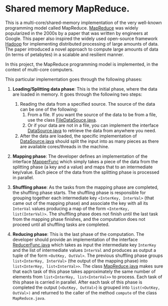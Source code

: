 # Shared memory MapReduce.

This is a multi-core/shared-memory implementation of the very well-known programming model called MapReduce.
[MapReduce](https://storage.googleapis.com/pub-tools-public-publication-data/pdf/16cb30b4b92fd4989b8619a61752a2387c6dd474.pdf)
was widely popularized in the 2000s by a paper that was written by engineers at Google. This paper also inspired
the widely used open-source framework [Hadoop](http://hadoop.apache.org/) for implementing distributed processing of
large amounts of data. The paper introduced a novel approach to compute large amounts of data (in terms of petabytes) in
a scalable and resilient manner.

In this project, the MapReduce programming model is implemented, in the context of multi-core computers.

This particular implementation goes through the following phases:

1. **Loading/Splitting data phase**: This is the initial phase, where the data are loaded in memory. It goes through the
   following two steps:
    1. Reading the data from a specified source. The source of the data can be one of the following:
        1. From a file. If you want the source of the data to be from a file, use the
           class [FileDataSouce.java](/src/mapreduce/datasource/FileDataSource.java).
        2. Or if your data are not in a file, you can implement the
           interface [DataSource.java](/src/mapreduce/datasource/DataSource.java) to retrieve the data from anywhere you
           need.
    2. After the data are loaded, the specific implementation
       of [DataSource.java](/src/mapreduce/datasource/DataSource.java) should split the input into as many pieces as
       there are available cores/threads in the machine.


2. **Mapping phase**: The developer defines an implementation of the
   interface [MapperFunc](/src/mapreduce/mapper/MapperFunc.java) which simply takes a piece of the data from the
   splitting phase (a key and a value) and maps that to an intermediate key/value. Each piece of the data from the
   splitting phase is processed in parallel.


3. **Shuffling phase**: As the tasks from the mapping phase are completed, the shuffling phase starts. The shuffling
   phase is responsible for grouping together each intermediate key `<InterKey, InterVal>` (that came out of the mapping
   phase) and associate the key with all its `InterVal` values producing a map of the form `<InterKey, list(InterVal)>`.
   The shuffling phase does not finish until the last task from the mapping phase finishes, and the computation does not
   proceed until all shuffling tasks are completed.


4. **Reducing phase**: This is the last phase of the computation. The developer should provide an implementation of the
   interface [ReducerFunc.java](src/mapreduce/reducer/ReducerFunc.java) which takes as input the intermediate
   key `InterKey` and the list of intermediate values `InterVal` and produces as output a tuple of the
   form `<OutKey, OutVal>`. The previous shuffling phase groups `list<InterKey, InterVal>` (the output of the mapping
   phase)
   into `list<InterKey, list<InterVal>>`. The class [MapReduce.java](src/mapreduce/MapReduce.java)
   makes sure that each task of this phase takes approximately the same number of elements
   from `list<InterKey, list<InterVal>>` to process. Each task of this phase is carried in parallel. After each task of
   this phase is completed the output (`<OutKey, OutVal>`) is grouped into `list(<OutKey, OutVal>)` and returned to the
   caller of the method `compute` of the class `MapReduce.java`.

